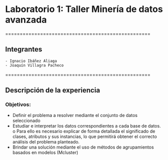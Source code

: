 # Laboratorio 1: Taller Minería de datos avanzada
==================================================
## Integrantes
	- Ignacio Ibáñez Aliaga
	- Joaquín Villagra Pacheco
==================================================
## Descripción de la experiencia
### Objetivos:
- Definir el problema a resolver mediante el conjunto de datos seleccionado
- Estudiar e interpretar los datos correspondientes a cada base de datos.
o Para ello es necesario explicar de forma detallada el significado de clases,
atributos y sus instancias, lo que permitirá obtener el correcto análisis del
problema planteado.
- Brindar una solución mediante el uso de métodos de agrupamientos basados en modelos
(Mcluster)
